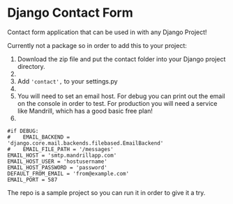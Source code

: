 Django Contact Form
==================

Contact form application that can be used in with any Django Project!

Currently not a package so in order to add this to your project:
1. Download the zip file and put the contact folder into your Django project directory.
2. 
2. Add ``'contact',`` to your settings.py
3. 
3. You will need to set an email host. For debug you can print out the email on the console in order to test. For production you will need a service like Mandrill, which has a good basic free plan!
4. 
```
#if DEBUG:
#    EMAIL_BACKEND = 'django.core.mail.backends.filebased.EmailBackend'
#    EMAIL_FILE_PATH = '/messages'
EMAIL_HOST = 'smtp.mandrillapp.com'
EMAIL_HOST_USER = 'hostusername'
EMAIL_HOST_PASSWORD = 'password'
DEFAULT_FROM_EMAIL = 'from@example.com'
EMAIL_PORT = 587
```
The repo is a sample project so you can run it in order to give it a try. 
